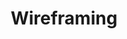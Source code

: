 ---
title: Wireframing
description: "A skeletal outline of a webpage, acting as a jumping-off point for the product design process."
icon: 
layout: listing
---